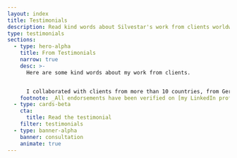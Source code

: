 ```yaml
---
layout: index
title: Testimonials
description: Read kind words about Silvestar's work from clients worldwide, from Spain and Germany to the United States. Every testimonial are available on LinkedIn, too.
type: testimonials
sections:
  - type: hero-alpha
    title: From Testimonials
    narrow: true
    desc: >-
      Here are some kind words about my work from clients.


      I collaborated with clients from more than 10 countries, from Germany and Spain to **The United States**.
    footnote: _All endorsements have been verified on [my LinkedIn profile](https://www.linkedin.com/in/starbist/)._
  - type: cards-beta
    cta:
      title: Read the testimonial
    filter: testimonials
  - type: banner-alpha
    banner: consultation
    animate: true
---
```

